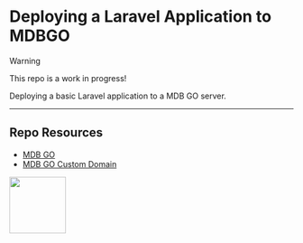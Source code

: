 # Deploying a Laravel Application to MDBGO

> [!WARNING]  
> This repo is a work in progress!

Deploying a basic Laravel application to a MDB GO server. 

***

## Repo Resources

* [MDB GO](https://mdbgo.com/)
* [MDB GO Custom Domain](https://mdbgo.com/docs/custom-domains/mdbgo-subdomains/)

<a href="https://codeadam.ca">
<img src="https://codeadam.ca/images/code-block.png" width="100">
</a>

